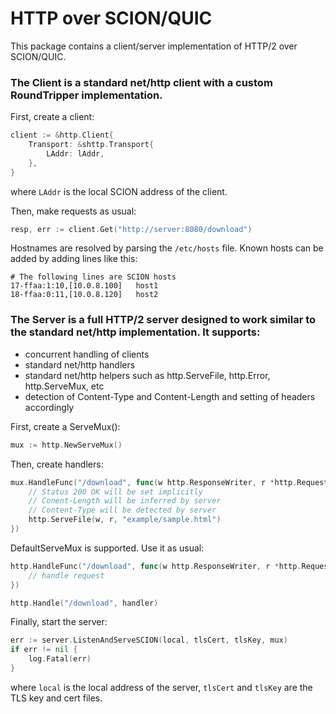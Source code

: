 # HTTP over SCION/QUIC

This package contains a client/server implementation of HTTP/2 over SCION/QUIC.

### The Client is a standard net/http client with a custom RoundTripper implementation.

First, create a client:
```Go
client := &http.Client{
    Transport: &shttp.Transport{
        LAddr: lAddr,
    },
}
```

where `LAddr` is the local SCION address of the client.

Then, make requests as usual:
```Go
resp, err := client.Get("http://server:8080/download")
```
Hostnames are resolved by parsing the `/etc/hosts` file. Known hosts can be added by adding lines like this:

```
# The following lines are SCION hosts
17-ffaa:1:10,[10.0.8.100]	host1
18-ffaa:0:11,[10.0.8.120]	host2
```

### The Server is a full HTTP/2 server designed to work similar to the standard net/http implementation. It supports:

* concurrent handling of clients
* standard net/http handlers
* standard net/http helpers such as http.ServeFile, http.Error, http.ServeMux, etc
* detection of Content-Type and Content-Length and setting of headers accordingly

First, create a ServeMux():
```Go
mux := http.NewServeMux()
```

Then, create handlers:
```Go
mux.HandleFunc("/download", func(w http.ResponseWriter, r *http.Request) {
	// Status 200 OK will be set implicitly
	// Conent-Length will be inferred by server
	// Content-Type will be detected by server
	http.ServeFile(w, r, "example/sample.html")
})
```
DefaultServeMux is supported. Use it as usual:
```Go
http.HandleFunc("/download", func(w http.ResponseWriter, r *http.Request) {
	// handle request
})

http.Handle("/download", handler)
```

Finally, start the server:
```Go
err := server.ListenAndServeSCION(local, tlsCert, tlsKey, mux)
if err != nil {
	log.Fatal(err)
}

```
where `local` is the local address of the server, `tlsCert` and `tlsKey` are the TLS key and cert files.
